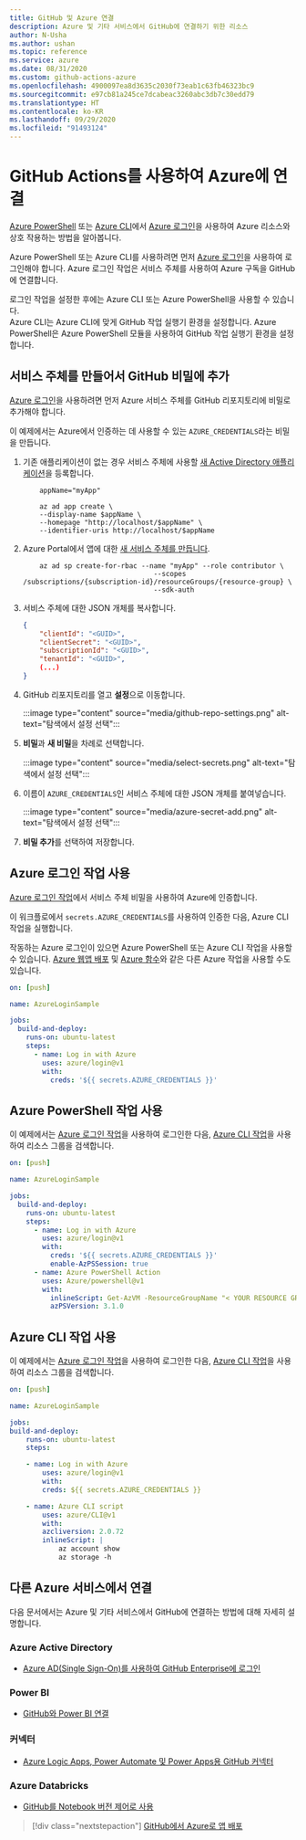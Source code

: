 ```yaml
---
title: GitHub 및 Azure 연결
description: Azure 및 기타 서비스에서 GitHub에 연결하기 위한 리소스
author: N-Usha
ms.author: ushan
ms.topic: reference
ms.service: azure
ms.date: 08/31/2020
ms.custom: github-actions-azure
ms.openlocfilehash: 4900097ea8d3635c2030f73eab1c63fb46323bc9
ms.sourcegitcommit: e97cb81a245ce7dcabeac3260abc3db7c30edd79
ms.translationtype: HT
ms.contentlocale: ko-KR
ms.lasthandoff: 09/29/2020
ms.locfileid: "91493124"
---
```

# <a name="use-github-actions-to-connect-to-azure"></a>GitHub Actions를 사용하여 Azure에 연결

[Azure PowerShell](https://github.com/Azure/PowerShell) 또는 [Azure CLI](https://github.com/Azure/CLI)에서 [Azure 로그인](https://github.com/Azure/login)을 사용하여 Azure 리소스와 상호 작용하는 방법을 알아봅니다.

Azure PowerShell 또는 Azure CLI를 사용하려면 먼저 [Azure 로그인](https://github.com/marketplace/actions/azure-login)을 사용하여 로그인해야 합니다. Azure 로그인 작업은 서비스 주체를 사용하여 Azure 구독을 GitHub에 연결합니다.

로그인 작업을 설정한 후에는 Azure CLI 또는 Azure PowerShell을 사용할 수 있습니다.  
Azure CLI는 Azure CLI에 맞게 GitHub 작업 실행기 환경을 설정합니다. Azure PowerShell은 Azure PowerShell 모듈을 사용하여 GitHub 작업 실행기 환경을 설정합니다.


## <a name="create-a-service-principal-and-add-it-to-github-secret"></a>서비스 주체를 만들어서 GitHub 비밀에 추가

[Azure 로그인](https://github.com/marketplace/actions/azure-login)을 사용하려면 먼저 Azure 서비스 주체를 GitHub 리포지토리에 비밀로 추가해야 합니다.

이 예제에서는 Azure에서 인증하는 데 사용할 수 있는 `AZURE_CREDENTIALS`라는 비밀을 만듭니다.  

1. 기존 애플리케이션이 없는 경우 서비스 주체에 사용할 [새 Active Directory 애플리케이션](/azure/active-directory/develop/howto-create-service-principal-portal#register-an-application-with-azure-ad-and-create-a-service-principal&preserve-view=true)을 등록합니다.

    ```azurecli-interactive
        appName="myApp"

        az ad app create \
        --display-name $appName \
        --homepage "http://localhost/$appName" \
        --identifier-uris http://localhost/$appName
    ```

1. Azure Portal에서 앱에 대한 [새 서비스 주체를 만듭니다](/cli/azure/create-an-azure-service-principal-azure-cli?view=azure-cli-latest). 

    ```azurecli-interactive
        az ad sp create-for-rbac --name "myApp" --role contributor \
                                    --scopes /subscriptions/{subscription-id}/resourceGroups/{resource-group} \
                                    --sdk-auth
    ```

1. 서비스 주체에 대한 JSON 개체를 복사합니다.

    ```json
    {
        "clientId": "<GUID>",
        "clientSecret": "<GUID>",
        "subscriptionId": "<GUID>",
        "tenantId": "<GUID>",
        (...)
    }
    ```

1. GitHub 리포지토리를 열고 **설정**으로 이동합니다.

    :::image type="content" source="media/github-repo-settings.png" alt-text="탐색에서 설정 선택":::

1. **비밀**과 **새 비밀**을 차례로 선택합니다.

    :::image type="content" source="media/select-secrets.png" alt-text="탐색에서 설정 선택":::

1. 이름이 `AZURE_CREDENTIALS`인 서비스 주체에 대한 JSON 개체를 붙여넣습니다. 

    :::image type="content" source="media/azure-secret-add.png" alt-text="탐색에서 설정 선택":::

1. **비밀 추가**를 선택하여 저장합니다.

## <a name="use-the-azure-login-action"></a>Azure 로그인 작업 사용

[Azure 로그인 작업](https://github.com/Azure/login)에서 서비스 주체 비밀을 사용하여 Azure에 인증합니다.

이 워크플로에서 `secrets.AZURE_CREDENTIALS`를 사용하여 인증한 다음, Azure CLI 작업을 실행합니다.

작동하는 Azure 로그인이 있으면 Azure PowerShell 또는 Azure CLI 작업을 사용할 수 있습니다. [Azure 웹앱 배포](https://github.com/Azure/webapps-deploy) 및 [Azure 함수](https://github.com/Azure/functions-action)와 같은 다른 Azure 작업을 사용할 수도 있습니다.

```yaml
on: [push]

name: AzureLoginSample

jobs:
  build-and-deploy:
    runs-on: ubuntu-latest
    steps:
      - name: Log in with Azure
        uses: azure/login@v1
        with:
          creds: '${{ secrets.AZURE_CREDENTIALS }}'
```

## <a name="use-the-azure-powershell-action"></a>Azure PowerShell 작업 사용

이 예제에서는 [Azure 로그인 작업](https://github.com/Azure/login)을 사용하여 로그인한 다음, [Azure CLI 작업](https://github.com/azure/powershell)을 사용하여 리소스 그룹을 검색합니다.

```yaml
on: [push]

name: AzureLoginSample

jobs:
  build-and-deploy:
    runs-on: ubuntu-latest
    steps:
      - name: Log in with Azure
        uses: azure/login@v1
        with:
          creds: '${{ secrets.AZURE_CREDENTIALS }}'
          enable-AzPSSession: true
      - name: Azure PowerShell Action
        uses: Azure/powershell@v1
        with:
          inlineScript: Get-AzVM -ResourceGroupName "< YOUR RESOURCE GROUP >"
          azPSVersion: 3.1.0
```

## <a name="use-the-azure-cli-action"></a>Azure CLI 작업 사용

이 예제에서는 [Azure 로그인 작업](https://github.com/Azure/login)을 사용하여 로그인한 다음, [Azure CLI 작업](https://github.com/Azure/CLI)을 사용하여 리소스 그룹을 검색합니다.


```yaml
on: [push]

name: AzureLoginSample

jobs:
build-and-deploy:
    runs-on: ubuntu-latest
    steps:

    - name: Log in with Azure
        uses: azure/login@v1
        with:
        creds: ${{ secrets.AZURE_CREDENTIALS }}

    - name: Azure CLI script
        uses: azure/CLI@v1
        with:
        azcliversion: 2.0.72
        inlineScript: |
            az account show
            az storage -h
```

## <a name="connect-with-other-azure-services"></a>다른 Azure 서비스에서 연결

다음 문서에서는 Azure 및 기타 서비스에서 GitHub에 연결하는 방법에 대해 자세히 설명합니다.  

### <a name="azure-active-directory"></a>Azure Active Directory 

- [Azure AD(Single Sign-On)를 사용하여 GitHub Enterprise에 로그인](/azure/active-directory/saas-apps/github-tutorial)   

### <a name="power-bi"></a>Power BI

- [GitHub와 Power BI 연결](/power-bi/service-connect-to-github)   

### <a name="connectors"></a>커넥터

- [Azure Logic Apps, Power Automate 및 Power Apps용 GitHub 커넥터](/connectors/github/)   

### <a name="azure-databricks"></a>Azure Databricks

- [GitHub를 Notebook 버전 제어로 사용](/azure/databricks/notebooks/github-version-control) 

> [!div class="nextstepaction"]
> [GitHub에서 Azure로 앱 배포](deploy-to-azure.md)